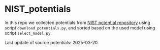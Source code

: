 # NIST_potentials

In this repo we collected potentials from [NIST potential repository](https://www.ctcms.nist.gov/potentials/) using script `download_potentials.py`, and sorted based on the used model using script `select_model.py`.

Last update of source potentials: 2025-03-20.
